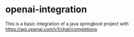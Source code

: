 # openai-integration
This is a basic integration of a java springboot project with https://api.openai.com/v1/chat/completions
